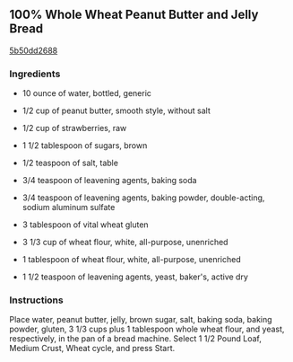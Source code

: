 ## 100% Whole Wheat Peanut Butter and Jelly Bread

[5b50dd2688](http://allrecipes.com/recipe/100-whole-wheat-peanut-butter-and-jelly-bread/)

### Ingredients

 - 10 ounce of water, bottled, generic

 - 1/2 cup of peanut butter, smooth style, without salt

 - 1/2 cup of strawberries, raw

 - 1 1/2 tablespoon of sugars, brown

 - 1/2 teaspoon of salt, table

 - 3/4 teaspoon of leavening agents, baking soda

 - 3/4 teaspoon of leavening agents, baking powder, double-acting, sodium aluminum sulfate

 - 3 tablespoon of vital wheat gluten

 - 3 1/3 cup of wheat flour, white, all-purpose, unenriched

 - 1 tablespoon of wheat flour, white, all-purpose, unenriched

 - 1 1/2 teaspoon of leavening agents, yeast, baker's, active dry

### Instructions

Place water, peanut butter, jelly, brown sugar, salt, baking soda, baking powder, gluten, 3 1/3 cups plus 1 tablespoon whole wheat flour, and yeast, respectively, in the pan of a bread machine. Select 1 1/2 Pound Loaf, Medium Crust, Wheat cycle, and press Start.